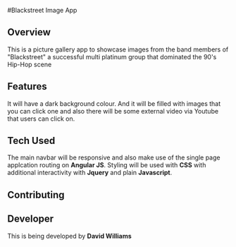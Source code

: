 #Blackstreet Image App

## Overview

This is a picture gallery app to showcase images from the band members of "Blackstreet" a successful multi platinum group that dominated the 90's Hip-Hop scene
 
## Features

It will have a dark background colour. And it will be filled with images that you can click one and also there will be some external video via Youtube that users can click on. 
 
## Tech Used

The main navbar will be responsive and also make use of the single page applcation routing on <b>Angular JS</b>. Styling will be used with <b>CSS</b> with additional interactivity with <b>Jquery</b> and plain <b>Javascript</b>.
 
## Contributing


## Developer

This is being developed by <b> David Williams </b>